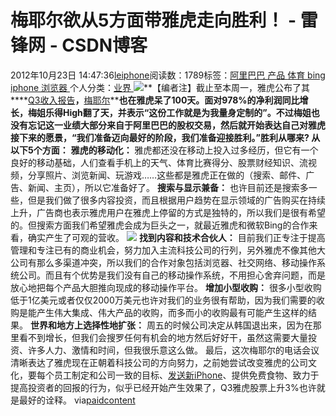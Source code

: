 
# 梅耶尔欲从5方面带雅虎走向胜利！ - 雷锋网 - CSDN博客


2012年10月23日 14:47:36[leiphone](https://me.csdn.net/leiphone)阅读数：1789标签：[阿里巴巴																](https://so.csdn.net/so/search/s.do?q=阿里巴巴&t=blog)[产品																](https://so.csdn.net/so/search/s.do?q=产品&t=blog)[体育																](https://so.csdn.net/so/search/s.do?q=体育&t=blog)[bing																](https://so.csdn.net/so/search/s.do?q=bing&t=blog)[iphone																](https://so.csdn.net/so/search/s.do?q=iphone&t=blog)[浏览器																](https://so.csdn.net/so/search/s.do?q=浏览器&t=blog)[
							](https://so.csdn.net/so/search/s.do?q=iphone&t=blog)[
																					](https://so.csdn.net/so/search/s.do?q=bing&t=blog)个人分类：[业界																](https://blog.csdn.net/leiphone/article/category/873390)
[
																								](https://so.csdn.net/so/search/s.do?q=bing&t=blog)
[
				](https://so.csdn.net/so/search/s.do?q=体育&t=blog)
[
			](https://so.csdn.net/so/search/s.do?q=体育&t=blog)
[
		](https://so.csdn.net/so/search/s.do?q=产品&t=blog)
[
	](https://so.csdn.net/so/search/s.do?q=阿里巴巴&t=blog)
![](http://www.leiphone.com/wp-content/uploads/2012/10/yahoo-ceo-150x150.jpg)**【编者注】截止至本周一，雅虎公布了其****[Q3收入报告](http://www.leiphone.com/1023-warlial-yahoo.html)****，****[梅耶尔](http://www.leiphone.com/1003-s-mayer.html)****也在雅虎呆了100天。面对978%的净利润同比增长，梅姐乐得High翻了天，并表示“这份工作就是为我量身定制的”。不过梅姐也没有忘记这一业绩大部分来自于阿里巴巴的股权交易，然后就开始表达自己对雅虎接下来的愿景，“我们准备迈向最好的阶段，我们准备迎接胜利。”胜利从哪来? 从以下5个方面：**
**雅虎的移动化：**
雅虎都还没在移动上投入过多经历，但它有一个良好的移动基础，人们查看手机上的天气、体育比赛得分、股票财经知识、流视频，分享照片、浏览新闻、玩游戏……这些都是雅虎正在做的（搜索、邮件、广告、新闻、主页），所以它准备好了。
**搜索与显示兼备：**
也许目前还是搜索多一些，但是我们做了很多内容投资，而且根据用户趋势在显示领域的广告购买在持续上升，广告商也表示雅虎用户在雅虎上停留的方式是独特的，所以我们是很有希望的。但搜索方面我们希望雅虎会成为巨头之一，就最近雅虎和微软Bing的合作来看，确实产生了可观的营收。
![](http://www.leiphone.com/wp-content/uploads/2012/10/mayer.jpg)
**找到内容和技术合伙人：**
目前我们正专注于提高管理和专注已有的商业机会，努力加入主流科技公司的行列，另外雅虎不像其他大公司有那么多渠道冲突，所以我们的合作对象包括浏览器、社交网络、移动操作系统公司。而且有个优势是我们没有自己的移动操作系统，不用担心舍弃问题，而是放心地把每个产品大胆推向现成的移动操作平台。
**增加小型收购：**
很多小型收购低于1亿美元或者仅仅2000万美元也许对我们的业务很有帮助，因为我们需要的收购是能产生伟大集成、伟大产品的收购，而多而小的收购最有可能产生这样的结果。
**世界和地方上选择性地扩张：**
周五的时候公司决定从韩国退出来，因为在那里看不到增长，但我们会搜罗任何有机会的地方然后好好干，虽然这需要大量投资、许多人力、激情和时间，但我很乐意这么做。
最后，这次梅耶尔的电话会议清晰表达了雅虎现在正朝着科技公司的方向努力，之前她尝试改变雅虎的公司文化，要每个员工制定和公司一致的目标、[发送新iPhone](http://www.leiphone.com/0822-ms-marissa-mayer-iphone.html)、提供免费食物、致力于提高投资者的回报的行为，似乎已经开始产生效果了，Q3雅虎股票上升3%也许就是最好的诠释。
via[paidcontent](http://paidcontent.org/2012/10/22/5-ways-marissa-mayer-plans-to-change-yahoo/)

